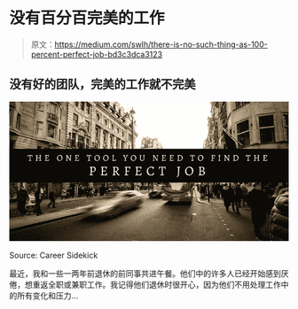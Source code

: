 # 没有百分百完美的工作

> 原文：<https://medium.com/swlh/there-is-no-such-thing-as-100-percent-perfect-job-bd3c3dca3123>

## 没有好的团队，完美的工作就不完美

![](img/024dcf3dc3100a0a987a18a4f3fccddd.png)

Source: Career Sidekick

最近，我和一些一两年前退休的前同事共进午餐。他们中的许多人已经开始感到厌倦，想重返全职或兼职工作。我记得他们退休时很开心，因为他们不用处理工作中的所有变化和压力…
